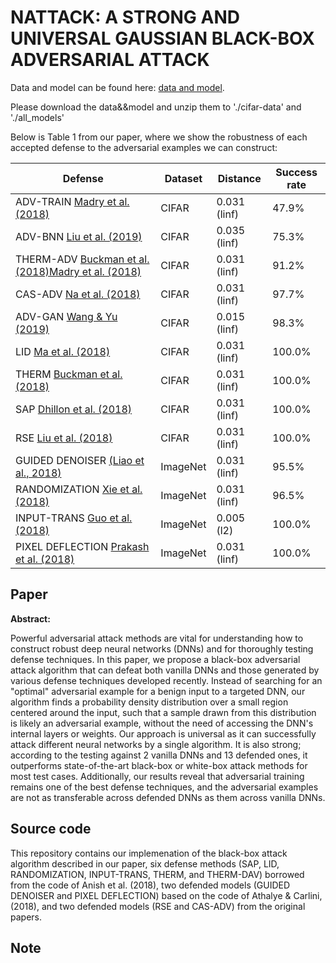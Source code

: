 # NATTACK: A STRONG AND UNIVERSAL GAUSSIAN BLACK-BOX ADVERSARIAL ATTACK


Data and model can be found here: [data and model](https://1drv.ms/f/s!AlXveXe2-CcAhc9mY5XOfDMJjZIiVQ).
 

Please download the data&&model and unzip them to './cifar-data' and './all_models'
 
 
Below is Table 1 from our paper, where we show the robustness of each accepted defense to the adversarial examples we can construct:



| Defense | Dataset | Distance | Success rate |
|---|---|---|---|
| ADV-TRAIN [Madry et al. (2018)](https://arxiv.org/abs/1706.06083) | CIFAR | 0.031 (linf) | 47.9% |
| ADV-BNN [Liu et al. (2019)](https://arxiv.org/abs/1810.01279) | CIFAR | 0.035 (linf) | 75.3% |
| THERM-ADV [Buckman et al. (2018)](https://openreview.net/forum?id=S18Su--CW)[Madry et al. (2018)](https://arxiv.org/abs/1706.06083) | CIFAR | 0.031 (linf) | 91.2% |
| CAS-ADV [Na et al. (2018)](https://arxiv.org/abs/1708.02582) | CIFAR | 0.031 (linf) | 97.7% |
| ADV-GAN [Wang & Yu (2019)](https://openreview.net/forum?id=S1lIMn05F7) | CIFAR | 0.015 (linf) | 98.3% |
| LID [Ma et al. (2018)](https://arxiv.org/abs/1801.02613) | CIFAR | 0.031 (linf) | 100.0% |
| THERM [Buckman et al. (2018)](https://openreview.net/forum?id=S18Su--CW) | CIFAR | 0.031 (linf) | 100.0% |
| SAP [Dhillon et al. (2018)](https://arxiv.org/abs/1803.01442) | CIFAR | 0.031 (linf) | 100.0% |
| RSE [Liu et al. (2018)](https://arxiv.org/abs/1712.00673) | CIFAR | 0.031 (linf) | 100.0% |
| GUIDED DENOISER [(Liao et al., 2018)](https://arxiv.org/abs/1711.00117) | ImageNet | 0.031 (linf) | 95.5% |
| RANDOMIZATION [Xie et al. (2018)](https://arxiv.org/abs/1711.01991) | ImageNet | 0.031 (linf) | 96.5% |
| INPUT-TRANS [Guo et al. (2018)](https://arxiv.org/abs/1711.00117) | ImageNet | 0.005 (l2) | 100.0% |
| PIXEL DEFLECTION [Prakash et al. (2018)](https://arxiv.org/abs/1801.08926) | ImageNet | 0.031 (linf) | 100.0% |




## Paper

**Abstract:**

Powerful adversarial attack methods are vital for understanding how to construct robust deep neural networks (DNNs) and for thoroughly testing defense techniques. In this paper, we propose a black-box adversarial attack algorithm that can defeat both vanilla DNNs and those generated by various defense techniques developed recently. Instead of searching for an "optimal" adversarial example for a benign input to a targeted DNN, our algorithm finds a probability density distribution over a small region centered around the input, such that a sample drawn from this  distribution is likely an adversarial example, without the need of accessing the DNN's internal layers or weights. Our approach is universal as it can successfully attack different neural networks by a single algorithm. It is also strong; according to the testing against 2 vanilla DNNs and 13 defended ones, it outperforms state-of-the-art black-box or white-box attack methods for most test cases. Additionally, our results reveal that adversarial training remains one of the best defense techniques, and the adversarial examples are not as transferable across defended DNNs as them across vanilla DNNs. 


## Source code

This repository contains our implemenation of the black-box attack algorithm described in our paper, six defense methods (SAP, LID, RANDOMIZATION, INPUT-TRANS, THERM, and THERM-DAV) borrowed from the code of Anish et al. (2018), two defended models (GUIDED DENOISER and PIXEL DEFLECTION) based on the code of Athalye & Carlini, (2018), and two defended models (RSE and CAS-ADV) from the original papers.

## Note
